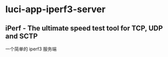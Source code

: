 # luci-app-iperf3-server

## iPerf - The ultimate speed test tool for TCP, UDP and SCTP

一个简单的 iperf3 服务端
